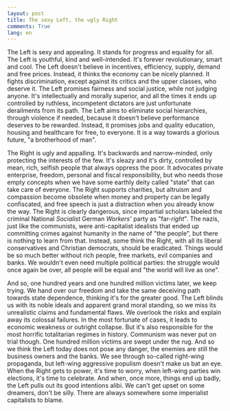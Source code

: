 ```yaml
---
layout: post
title: The sexy Left, the ugly Right
comments: True
lang: en
---
```


The Left is sexy and appealing. It stands for progress and equality for all. The Left is youthful, kind and well-intended. It's forever revolutionary, smart and cool. The Left doesn't believe in incentives, efficiency, supply, demand and free prices. Instead, it thinks the economy can be nicely planned. It fights discrimination, except against its critics and the upper classes, who deserve it. The Left promises fairness and social justice, while not judging anyone. It's intellectually and morally superior, and all the times it ends up controlled by ruthless, incompetent dictators are just unfortunate derailments from its path. The Left aims to eliminate social hierarchies, through violence if needed, because it doesn't believe performance deserves to be rewarded. Instead, it promises jobs and quality education, housing and healthcare for free, to everyone. It is a way towards a glorious future, "a brotherhood of man".

<!--more-->

The Right is ugly and appalling. It's backwards and narrow-minded, only protecting the interests of the few. It's sleazy and it's dirty, controlled by mean, rich, selfish people that always oppress the poor. It advocates private enterprise, freedom, personal and fiscal responsibility, but who needs those empty concepts when we have some earthly deity called "state" that can take care of everyone. The Right supports charities, but altruism and compassion become obsolete when money and property can be legally confiscated, and free speech is just a distraction when you already know the way. The Right is clearly dangerous, since impartial scholars labeled the criminal National *Socialist* German *Workers'* party as "far-*right*". The nazis, just like the communists, were anti-capitalist idealists that ended up committing crimes against humanity in the name of "the people", but there is nothing to learn from that. Instead, some think the Right, with all its liberal conservatives and Christian democrats, should be eradicated. Things would be so much better without rich people, free markets, evil companies and banks. We wouldn't even need multiple political parties: the struggle would once again be over, all people will be equal and "the world will live as one".

And so, one hundred years and one hundred million victims later, we keep trying. We hand over our freedom and take the same deceiving path towards state dependence, thinking it's for the greater good. The Left blinds us with its noble ideals and apparent grand moral standing, so we miss its unrealistic claims and fundamental flaws. We overlook the risks and explain away its colossal failures. In the most fortunate of cases, it leads to economic weakness or outright collapse. But it's also responsible for the most horrific totalitarian regimes in history. Communism was never put on trial though. One hundred million victims are swept under the rug. And so we think the Left today does not pose any danger, the enemies are still the business owners and the banks. We see through so-called right-wing propaganda, but left-wing aggressive populism doesn't make us bat an eye. When the Right gets to power, it's time to worry, when left-wing parties win elections, it's time to celebrate. And when, once more, things end up badly, the Left pulls out its good intentions alibi. We can't get upset on some dreamers, don't be silly. There are always somewhere some imperialist capitalists to blame.
